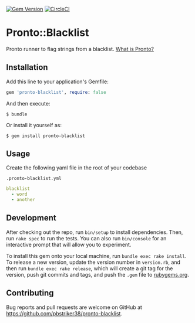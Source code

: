 [![Gem Version](https://badge.fury.io/rb/pronto-blacklist.svg)](https://badge.fury.io/rb/pronto-blacklist)
[![CircleCI](https://circleci.com/gh/pbstriker38/pronto-blacklist.svg?style=svg)](https://circleci.com/gh/pbstriker38/pronto-blacklist)

# Pronto::Blacklist

Pronto runner to flag strings from a blacklist. [What is Pronto?](https://github.com/prontolabs/pronto)

## Installation

Add this line to your application's Gemfile:

```ruby
gem 'pronto-blacklist', require: false
```

And then execute:

    $ bundle

Or install it yourself as:

    $ gem install pronto-blacklist

## Usage

Create the following yaml file in the root of your codebase

`.pronto-blacklist.yml`
```yaml
blacklist
  - word
  - another
```

## Development

After checking out the repo, run `bin/setup` to install dependencies. Then, run `rake spec` to run the tests. You can also run `bin/console` for an interactive prompt that will allow you to experiment.

To install this gem onto your local machine, run `bundle exec rake install`. To release a new version, update the version number in `version.rb`, and then run `bundle exec rake release`, which will create a git tag for the version, push git commits and tags, and push the `.gem` file to [rubygems.org](https://rubygems.org).

## Contributing

Bug reports and pull requests are welcome on GitHub at https://github.com/pbstriker38/pronto-blacklist.
